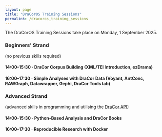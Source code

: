 ```yaml
---
layout: page
title: "DraCorOS Training Sessions"
permalink: /dracoros_training_sessions
---
```


The DraCorOS Training Sessions take place on Monday, 1 September 2025.

### Beginners' Strand

(no previous skills required)

#### 14:00–15:30 · DraCor Corpus Building (XML/TEI Introduction, ezDrama)

#### 16:00–17:30 · Simple Analyses with DraCor Data (Voyant, AntConc, RAWGraph, Datawrapper, Gephi, DraCor Tools tab)

### Advanced Strand

(advanced skills in programming and utilising the [DraCor API](https://dracor.org/doc/api))

#### 14:00–15:30 · Python-Based Analysis and DraCor Books

#### 16:00–17:30 · Reproducible Research with Docker
